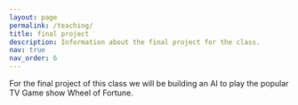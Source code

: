 ```yaml
---
layout: page
permalink: /teaching/
title: final project
description: Information about the final project for the class.
nav: true
nav_order: 6
---
```


For the final project of this class we will be building an AI to play the popular TV Game show Wheel of Fortune.

